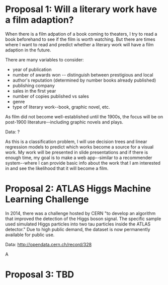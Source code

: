 # Proposal 1: Will a literary work have a film adaption?

When there is a film adpation of a book coming to theaters, I try to read a book beforehand to see if the film is worth watching. But there are times where I want to read and predict whether a literary work will have a film adaption in the future.

There are many variables to consider:
- year of publication
- number of awards won -- distinguish between prestigious and local
- author's reputation (determined by number books already published)
- publishing company
- sales in the first year
- number of copies published vs sales
- genre
- type of literary work--book, graphic novel, etc.

As film did not become well-established until the 1900s, the focus will be on post-1900 literature--including graphic novels and plays.

Data: ?

As this is a classification problem, I will use decision trees and linear regression models to predict which works become a source for a visual work. My work will be presented in slide presentations and if there is enough time, my goal is to make a web app--similar to a recommender system--where I can provide basic info about the work that I am interested in and see the likelihood that it will become a film.

# Proposal 2: ATLAS Higgs Machine Learning Challenge

In 2014, there was a challenge hosted by CERN "to develop an algorithm that improved the detection of the Higgs boson signal. The specific sample used simulated Higgs particles into two tau particles inside the ATLAS detector." Due to high public demand, the dataset is now permanently available for public use.

Data: http://opendata.cern.ch/record/328

A

# Proposal 3: TBD

